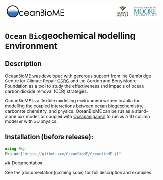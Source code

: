 ![](OceanBioME_headerbar.jpg?raw=true)
# `Ocean` `Bio`geochemical `M`odelling `E`nvironment

## Description
OceanBioME was developed with generous support from the Cambridge Centre for Climate Repair [CCRC](https://www.climaterepair.cam.ac.uk) and the Gordon and Betty Moore Foundation as a tool to study the effectiveness and impacts of ocean carbon dioxide removal (CDR) strategies.

OceanBioME is a flexible modelling environment written in Julia for modelling the coupled interactions between ocean biogeochemistry, carbonate chemistry, and physics. OceanBioME can be run as a stand-alone box model, or coupled with [Oceananigans.jl](https://github.com/cliMA/oceananigans.jl/) to run as a 1D column model or with 3D physics. 

## Installation (before release):

```julia
using Pkg
Pkg.add("https://github.com/OceanBioME/OceanBioME.jl")
```

## Documentation

See the [documentation](coming soon) for full description and examples.
